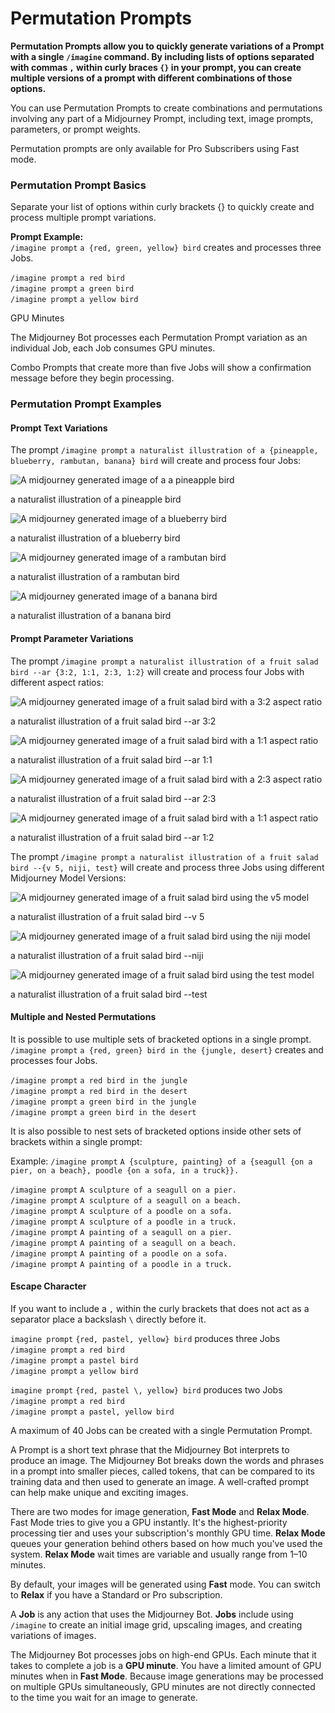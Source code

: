 # Permutation Prompts

**Permutation Prompts allow you to quickly generate variations of a Prompt with a single `/imagine` command. By including lists of options separated with commas `,` within curly braces `{}` in your prompt, you can create multiple versions of a prompt with different combinations of those options.**

You can use Permutation Prompts to create combinations and permutations involving any part of a Midjourney Prompt, including text, image prompts, parameters, or prompt weights.

Permutation prompts are only available for Pro Subscribers using Fast mode.



### Permutation Prompt Basics <a href="#permutation-prompt-basics" id="permutation-prompt-basics"></a>

Separate your list of options within curly brackets {} to quickly create and process multiple prompt variations.

**Prompt Example:**\
`/imagine prompt` `a {red, green, yellow} bird` creates and processes three Jobs.

`/imagine prompt` `a red bird`\
`/imagine prompt` `a green bird`\
`/imagine prompt` `a yellow bird`

GPU Minutes

The Midjourney Bot processes each Permutation Prompt variation as an individual Job, each Job consumes GPU minutes.

Combo Prompts that create more than five Jobs will show a confirmation message before they begin processing.



### Permutation Prompt Examples <a href="#permutation-prompt-examples" id="permutation-prompt-examples"></a>

#### Prompt Text Variations

The prompt `/imagine prompt` `a naturalist illustration of a {pineapple, blueberry, rambutan, banana} bird` will create and process four Jobs:

![A midjourney generated image of a a pineapple bird](https://cdn.document360.io/3040c2b6-fead-4744-a3a9-d56d621c6c7e/Images/Documentation/MJ\_Combo\_pineappleBird.jpg)

a naturalist illustration of a pineapple bird

![A midjourney generated image of a blueberry bird](https://cdn.document360.io/3040c2b6-fead-4744-a3a9-d56d621c6c7e/Images/Documentation/MJ\_Combo\_blueberryBird.jpg)

a naturalist illustration of a blueberry bird

![A midjourney generated image of a rambutan bird](https://cdn.document360.io/3040c2b6-fead-4744-a3a9-d56d621c6c7e/Images/Documentation/MJ\_Combo\_rambutanBird.jpg)

a naturalist illustration of a rambutan bird

![A midjourney generated image of a banana bird](https://cdn.document360.io/3040c2b6-fead-4744-a3a9-d56d621c6c7e/Images/Documentation/MJ\_Combo\_bananaBird.jpg)

a naturalist illustration of a banana bird



#### Prompt Parameter Variations

The prompt `/imagine prompt` `a naturalist illustration of a fruit salad bird --ar {3:2, 1:1, 2:3, 1:2}` will create and process four Jobs with different aspect ratios:

![A midjourney generated image of a fruit salad bird with a 3:2 aspect ratio](https://cdn.document360.io/3040c2b6-fead-4744-a3a9-d56d621c6c7e/Images/Documentation/MJ\_combo\_AR32.jpg)

a naturalist illustration of a fruit salad bird --ar 3:2

![A midjourney generated image of a fruit salad bird with a 1:1 aspect ratio](https://cdn.document360.io/3040c2b6-fead-4744-a3a9-d56d621c6c7e/Images/Documentation/MJ\_combo\_AR11.png)

a naturalist illustration of a fruit salad bird --ar 1:1

![A midjourney generated image of a fruit salad bird with a 2:3 aspect ratio](https://cdn.document360.io/3040c2b6-fead-4744-a3a9-d56d621c6c7e/Images/Documentation/MJ\_combo\_AR23.jpg)

a naturalist illustration of a fruit salad bird --ar 2:3

![A midjourney generated image of a fruit salad bird with a 1:1 aspect ratio](https://cdn.document360.io/3040c2b6-fead-4744-a3a9-d56d621c6c7e/Images/Documentation/MJ\_combo\_AR12.jpg)

a naturalist illustration of a fruit salad bird --ar 1:2

The prompt `/imagine prompt` `a naturalist illustration of a fruit salad bird --{v 5, niji, test}` will create and process three Jobs using different Midjourney Model Versions:

![A midjourney generated image of a fruit salad bird using the v5 model](https://cdn.document360.io/3040c2b6-fead-4744-a3a9-d56d621c6c7e/Images/Documentation/MJ\_Combo\_v5.jpg)

a naturalist illustration of a fruit salad bird --v 5

![A midjourney generated image of a fruit salad bird using the niji model](https://cdn.document360.io/3040c2b6-fead-4744-a3a9-d56d621c6c7e/Images/Documentation/MJ\_Combo\_niji.jpg)

a naturalist illustration of a fruit salad bird --niji

![A midjourney generated image of a fruit salad bird using the test model](https://cdn.document360.io/3040c2b6-fead-4744-a3a9-d56d621c6c7e/Images/Documentation/MJ\_Combo\_test.jpg)

a naturalist illustration of a fruit salad bird --test



#### Multiple and Nested Permutations

It is possible to use multiple sets of bracketed options in a single prompt.\
`/imagine prompt` `a {red, green} bird in the {jungle, desert}` creates and processes four Jobs.

`/imagine prompt` `a red bird in the jungle`\
`/imagine prompt` `a red bird in the desert`\
`/imagine prompt` `a green bird in the jungle`\
`/imagine prompt` `a green bird in the desert`

It is also possible to nest sets of bracketed options inside other sets of brackets within a single prompt:

Example: `/imagine prompt` `A {sculpture, painting} of a {seagull {on a pier, on a beach}, poodle {on a sofa, in a truck}}.`

`/imagine prompt` `A sculpture of a seagull on a pier.`\
`/imagine prompt` `A sculpture of a seagull on a beach.`\
`/imagine prompt` `A sculpture of a poodle on a sofa.`\
`/imagine prompt` `A sculpture of a poodle in a truck.`\
`/imagine prompt` `A painting of a seagull on a pier.`\
`/imagine prompt` `A painting of a seagull on a beach.`\
`/imagine prompt` `A painting of a poodle on a sofa.`\
`/imagine prompt` `A painting of a poodle in a truck.`



#### Escape Character

If you want to include a `,` within the curly brackets that does not act as a separator place a backslash `\` directly before it.

`imagine prompt` `{red, pastel, yellow} bird` produces three Jobs\
`/imagine prompt` `a red bird`\
`/imagine prompt` `a pastel bird`\
`/imagine prompt` `a yellow bird`

`imagine prompt` `{red, pastel \, yellow} bird` produces two Jobs\
`/imagine prompt` `a red bird`\
`/imagine prompt` `a pastel, yellow bird`

A maximum of 40 Jobs can be created with a single Permutation Prompt.

A Prompt is a short text phrase that the Midjourney Bot interprets to produce an image. The Midjourney Bot breaks down the words and phrases in a prompt into smaller pieces, called tokens, that can be compared to its training data and then used to generate an image. A well-crafted prompt can help make unique and exciting images.

There are two modes for image generation, **Fast Mode** and **Relax Mode**. Fast Mode tries to give you a GPU instantly. It's the highest-priority processing tier and uses your subscription's monthly GPU time. **Relax Mode** queues your generation behind others based on how much you've used the system. **Relax Mode** wait times are variable and usually range from 1–10 minutes.

By default, your images will be generated using **Fast** mode. You can switch to **Relax** if you have a Standard or Pro subscription.

A **Job** is any action that uses the Midjourney Bot. **Jobs** include using `/imagine` to create an initial image grid, upscaling images, and creating variations of images.

The Midjourney Bot processes jobs on high-end GPUs. Each minute that it takes to complete a job is a **GPU minute**. You have a limited amount of GPU minutes when in **Fast Mode**. Because image generations may be processed on multiple GPUs simultaneously, GPU minutes are not directly connected to the time you wait for an image to generate.
